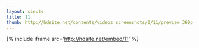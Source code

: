 ```yaml
---
layout: sieutv
title: 11
thumb: http://hdsite.net/contents/videos_screenshots/0/11/preview_360p.mp4.jpg
---
```

{% include iframe src='http://hdsite.net/embed/11' %}
 
